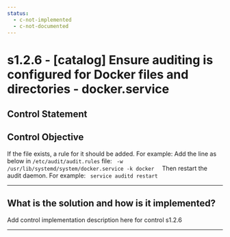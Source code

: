 ```yaml
---
status:
  - c-not-implemented
  - c-not-documented
---
```


# s1.2.6 - \[catalog\] Ensure auditing is configured for Docker files and directories - docker.service

## Control Statement

## Control Objective

If the file exists, a rule for it should be added.    For example:    Add the line as below in `/etc/audit/audit.rules` file:  ```  -w /usr/lib/systemd/system/docker.service -k docker   ```  Then restart the audit daemon.     For example:  ```  service auditd restart  ```

______________________________________________________________________

## What is the solution and how is it implemented?

Add control implementation description here for control s1.2.6

______________________________________________________________________
